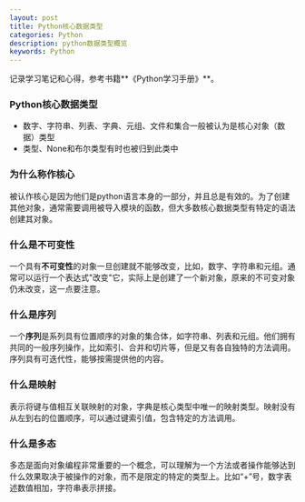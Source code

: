 ```yaml
---
layout: post
title: Python核心数据类型
categories: Python
description: python数据类型概览
keywords: Python
---
```

记录学习笔记和心得，参考书籍**《Python学习手册》**。

### Python核心数据类型

- 数字、字符串、列表、字典、元组、文件和集合一般被认为是核心对象（数据）类型
- 类型、None和布尔类型有时也被归到此类中

### 为什么称作核心

被认作核心是因为他们是python语言本身的一部分，并且总是有效的。为了创建其他对象，通常需要调用被导入模块的函数，但大多数核心数据类型有特定的语法创建其对象。

### 什么是不可变性

一个具有**不可变性**的对象一旦创建就不能够改变，比如，数字、字符串和元组。通常可以运行一个表达式"改变"它，实际上是创建了一个新对象，原来的不可变对象仍未改变，这一点要注意。

### 什么是序列

一个**序列**是系列具有位置顺序的对象的集合体，如字符串、列表和元组。他们拥有共同的一般序列操作，比如索引、合并和切片等，但是又有各自独特的方法调用。序列具有可迭代性，能够按需提供他的内容。

### 什么是映射

表示将键与值相互关联映射的对象，字典是核心类型中唯一的映射类型。映射没有从左到右的位置顺序，可以通过键索引值，包含特定的方法调用。

### 什么是多态

多态是面向对象编程非常重要的一个概念，可以理解为一个方法或者操作能够达到什么效果取决于被操作的对象，而不是限定的特定的类型上。比如“+”号，数字表述数值相加，字符串表示拼接。